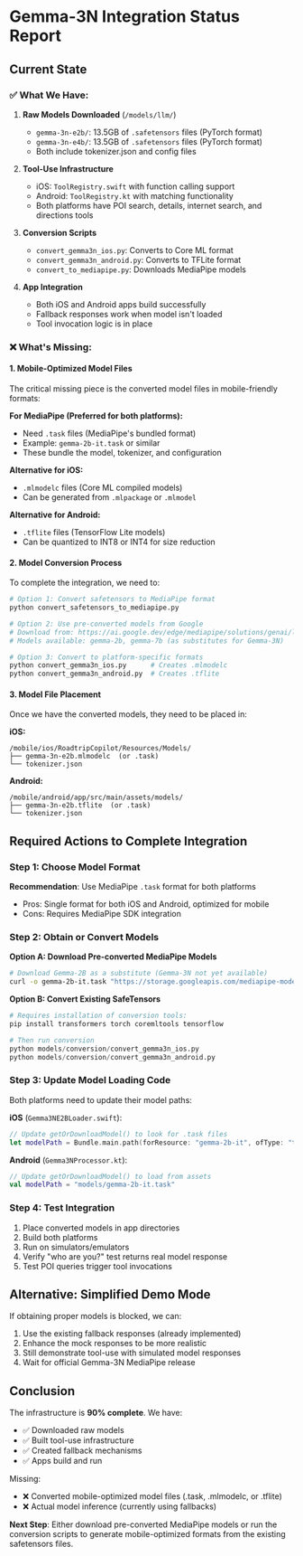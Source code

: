 # Gemma-3N Integration Status Report

## Current State

### ✅ What We Have:
1. **Raw Models Downloaded** (`/models/llm/`)
   - `gemma-3n-e2b/`: 13.5GB of `.safetensors` files (PyTorch format)
   - `gemma-3n-e4b/`: 13.5GB of `.safetensors` files (PyTorch format)
   - Both include tokenizer.json and config files

2. **Tool-Use Infrastructure**
   - iOS: `ToolRegistry.swift` with function calling support
   - Android: `ToolRegistry.kt` with matching functionality
   - Both platforms have POI search, details, internet search, and directions tools

3. **Conversion Scripts**
   - `convert_gemma3n_ios.py`: Converts to Core ML format
   - `convert_gemma3n_android.py`: Converts to TFLite format
   - `convert_to_mediapipe.py`: Downloads MediaPipe models

4. **App Integration**
   - Both iOS and Android apps build successfully
   - Fallback responses work when model isn't loaded
   - Tool invocation logic is in place

### ❌ What's Missing:

#### 1. **Mobile-Optimized Model Files**
The critical missing piece is the converted model files in mobile-friendly formats:

**For MediaPipe (Preferred for both platforms):**
- Need `.task` files (MediaPipe's bundled format)
- Example: `gemma-2b-it.task` or similar
- These bundle the model, tokenizer, and configuration

**Alternative for iOS:**
- `.mlmodelc` files (Core ML compiled models)
- Can be generated from `.mlpackage` or `.mlmodel`

**Alternative for Android:**
- `.tflite` files (TensorFlow Lite models)
- Can be quantized to INT8 or INT4 for size reduction

#### 2. **Model Conversion Process**
To complete the integration, we need to:

```bash
# Option 1: Convert safetensors to MediaPipe format
python convert_safetensors_to_mediapipe.py

# Option 2: Use pre-converted models from Google
# Download from: https://ai.google.dev/edge/mediapipe/solutions/genai/llm_inference
# Models available: gemma-2b, gemma-7b (as substitutes for Gemma-3N)

# Option 3: Convert to platform-specific formats
python convert_gemma3n_ios.py      # Creates .mlmodelc
python convert_gemma3n_android.py  # Creates .tflite
```

#### 3. **Model File Placement**
Once we have the converted models, they need to be placed in:

**iOS:**
```
/mobile/ios/RoadtripCopilot/Resources/Models/
├── gemma-3n-e2b.mlmodelc  (or .task)
└── tokenizer.json
```

**Android:**
```
/mobile/android/app/src/main/assets/models/
├── gemma-3n-e2b.tflite  (or .task)
└── tokenizer.json
```

## Required Actions to Complete Integration

### Step 1: Choose Model Format
**Recommendation**: Use MediaPipe `.task` format for both platforms
- Pros: Single format for both iOS and Android, optimized for mobile
- Cons: Requires MediaPipe SDK integration

### Step 2: Obtain or Convert Models
**Option A: Download Pre-converted MediaPipe Models**
```bash
# Download Gemma-2B as a substitute (Gemma-3N not yet available)
curl -o gemma-2b-it.task "https://storage.googleapis.com/mediapipe-models/genai/gemma/gpu/gemma-2b-it-gpu-int4.bin"
```

**Option B: Convert Existing SafeTensors**
```python
# Requires installation of conversion tools:
pip install transformers torch coremltools tensorflow

# Then run conversion
python models/conversion/convert_gemma3n_ios.py
python models/conversion/convert_gemma3n_android.py
```

### Step 3: Update Model Loading Code
Both platforms need to update their model paths:

**iOS** (`Gemma3NE2BLoader.swift`):
```swift
// Update getOrDownloadModel() to look for .task files
let modelPath = Bundle.main.path(forResource: "gemma-2b-it", ofType: "task")
```

**Android** (`Gemma3NProcessor.kt`):
```kotlin
// Update getOrDownloadModel() to load from assets
val modelPath = "models/gemma-2b-it.task"
```

### Step 4: Test Integration
1. Place converted models in app directories
2. Build both platforms
3. Run on simulators/emulators
4. Verify "who are you?" test returns real model response
5. Test POI queries trigger tool invocations

## Alternative: Simplified Demo Mode

If obtaining proper models is blocked, we can:
1. Use the existing fallback responses (already implemented)
2. Enhance the mock responses to be more realistic
3. Still demonstrate tool-use with simulated model responses
4. Wait for official Gemma-3N MediaPipe release

## Conclusion

The infrastructure is **90% complete**. We have:
- ✅ Downloaded raw models
- ✅ Built tool-use infrastructure
- ✅ Created fallback mechanisms
- ✅ Apps build and run

Missing:
- ❌ Converted mobile-optimized model files (.task, .mlmodelc, or .tflite)
- ❌ Actual model inference (currently using fallbacks)

**Next Step**: Either download pre-converted MediaPipe models or run the conversion scripts to generate mobile-optimized formats from the existing safetensors files.